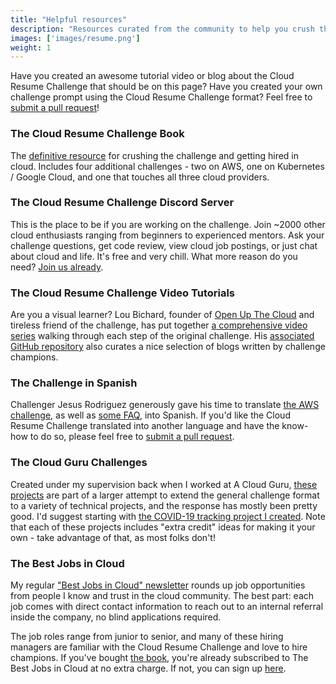 ```yaml
---
title: "Helpful resources"
description: "Resources curated from the community to help you crush the Cloud Resume Challenge"
images: ['images/resume.png']
weight: 1
---
```


Have you created an awesome tutorial video or blog about the Cloud Resume Challenge that should be on this page? Have you created your own challenge prompt using the Cloud Resume Challenge format? Feel free to [submit a pull request](https://github.com/forrestbrazeal/resumechallenge)!

### The Cloud Resume Challenge Book
The [definitive resource](/book) for crushing the challenge and getting hired in cloud. Includes four additional challenges - two on AWS, one on Kubernetes / Google Cloud, and one that touches all three cloud providers.

### The Cloud Resume Challenge Discord Server
This is the place to be if you are working on the challenge. Join ~2000 other cloud enthusiasts ranging from beginners to experienced mentors. Ask your challenge questions, get code review, view cloud job postings, or just chat about cloud and life. It's free and very chill. What more reason do you need? [Join us already](https://discord.gg/2PTwAth).

### The Cloud Resume Challenge Video Tutorials
Are you a visual learner? Lou Bichard, founder of [Open Up The Cloud](https://openupthe.cloud/) and tireless friend of the challenge, has put together [a comprehensive video series](https://www.youtube.com/watch?v=e7vZe7qZFmE) walking through each step of the original challenge. His [associated GitHub repository](https://github.com/openupthecloud/cloud-resume-challenge) also curates a nice selection of blogs written by challenge champions.

### The Challenge in Spanish
Challenger Jesus Rodriguez generously gave his time to translate [the AWS challenge](https://cloudresumechallenge.dev/instructions_es/), as well as [some FAQ](https://cloudresumechallenge.dev/faq_es/), into Spanish. If you'd like the Cloud Resume Challenge translated into another language and have the know-how to do so, please feel free to [submit a pull request](https://github.com/forrestbrazeal/resumechallenge).

### The Cloud Guru Challenges
Created under my supervision back when I worked at A Cloud Guru, [these projects](https://acloudguru.com/blog/tag/cloudguruchallenge) are part of a larger attempt to extend the general challenge format to a variety of technical projects, and the response has mostly been pretty good. I'd suggest starting with [the COVID-19 tracking project I created](https://acloudguru.com/blog/engineering/cloudguruchallenge-python-aws-etl). Note that each of these projects includes "extra credit" ideas for making it your own - take advantage of that, as most folks don't!

### The Best Jobs in Cloud
My regular ["Best Jobs in Cloud" newsletter](/newsletter) rounds up job opportunities from people I know and trust in the cloud community. The best part: each job comes with direct contact information to reach out to an internal referral inside the company, no blind applications required. 

The job roles range from junior to senior, and many of these hiring managers are familiar with the Cloud Resume Challenge and love to hire champions. If you've bought [the book](/book), you're already subscribed to The Best Jobs in Cloud at no extra charge. If not, you can sign up [here](https://cloudirregular.substack.com).


